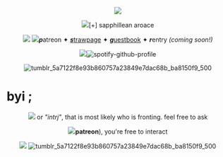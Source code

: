 <p align="center">
<img src="https://github.com/arkh4mtapes/arkh4mtapes/assets/139326012/0a68d1cb-ce99-430e-9331-cefa8109742e&ixid=eyJhcHBfaWQiOjEyMDd9&auto=format&fit=crop&w=2772&q=80"/>

<p align="center">
<img src="/>

***d***ylan / ***s***am / ***k***az .ᐟ they / he [[+]](https://pronouns.cc/@_BIGBADHARV/dyl) sapphillean aroace
<p align="center">
<img src="/>

biggest josh hutcherson fan ever trust
  
<p align="center">
<img src="/>
  
[***p***atreon](https://www.patreon.com/arkh4mtapes) ✦ [***s***trawpage](https://hutchertism.straw.page) ✦ [***g***uestbook](https://dukeofduality.123guestbook.com/) ✦ ***r***entry *(coming soon!)*

<p align="center">
<img src="/>
  
[![spotify-github-profile](https://spotify-github-profile.vercel.app/api/view?uid=gikiawfvcavtcjt6glcfb6bq8&cover_image=true&theme=novatorem&show_offline=false&background_color=121212&interchange=false&bar_color=53b14f&bar_color_cover=false)](https://github.com/kittinan/spotify-github-profile)

<p align="center">
<img src="/>

![tumblr_5a7122f8e93b860757a23849e7dac68b_ba8150f9_500](https://github.com/arkh4mtapes/arkh4mtapes/assets/139326012/23ac5c9e-2b0a-41b8-b137-53cea80aa631)


# byi ;


<p align="center">
<img src="/>

➤ ***we are a DID system*** with **adhd** and **autism**, if a pony has *"sys"* or *"intrj"*, that is most likely who is fronting. feel free to ask

<p align="center">
<img src="/>


➤ ***i hide freely,*** but if you're *not on my dni* (which can be found on my [**patreon**](https://www.patreon.com/arkh4mtapes)), you're free to interact

<p align="center">
<img src="/>

➤ ***i do not accept friend requests if we haven't interacted,, sorry !!!***

<p align="center">
<img src="/>

![tumblr_5a7122f8e93b860757a23849e7dac68b_ba8150f9_500](https://github.com/arkh4mtapes/arkh4mtapes/assets/139326012/23ac5c9e-2b0a-41b8-b137-53cea80aa631)
